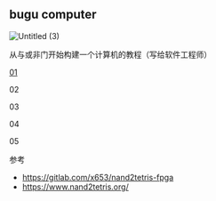 ## bugu computer

![Untitled (3)](https://tva1.sinaimg.cn/large/008i3skNgy1gyomf2sm6zj30pm0be74x.jpg)

从与或非门开始构建一个计算机的教程（写给软件工程师）

[01](01/)

02

03

04

05



参考

- https://gitlab.com/x653/nand2tetris-fpga
- https://www.nand2tetris.org/
